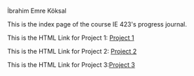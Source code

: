 İbrahim Emre Köksal

This is the index page of the course IE 423's progress journal. <br>

This is the HTML Link for Project 1: [Project 1](https://bu-ie-423.github.io/fall-23-ibrahimkoksal/423%20html/vertopal.com_423_son.html)

This is the HTML Link for Project 2: [Project 2](https://bu-ie-423.github.io/fall-23-ibrahimkoksal/part2/Part2.html)

This is the HTML Link for Project 3:[Project 3](https://bu-ie-423.github.io/fall-23-ibrahimkoksal/423part3/IE423Part3.html)
